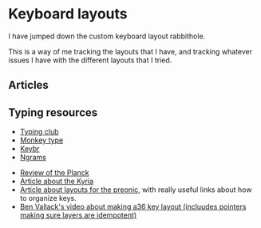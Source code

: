 # Keyboard layouts

I have jumped down the custom keyboard layout rabbithole.

This is a way of me tracking the layouts that I have, and tracking whatever issues I have with the different layouts that I tried.

## Articles

## Typing resources

- [Typing club](http://typingclub.com/)
- [Monkey type](https://monkeytype.com)
- [Keybr](https://keybr.com/)
- [Ngrams](https://ranelpadon.github.io/ngram-type/)

* [Review of the Planck](https://www.penaddict.com/blog/2021/5/19/the-olkb-planck-keyboard-review)
* [Article about the Kyria](https://blog.splitkb.com/blog/introducing-the-kyria)
* [Article about layouts for the preonic](https://www.smittey.co.uk/the-planck-key-theory), with really useful links about how to organize keys.
* [Ben Vallack's video about making a36 key layout (incluudes pointers making sure layers are idempotent)](https://www.youtube.com/watch?v=WA_GUYS8UJg)
